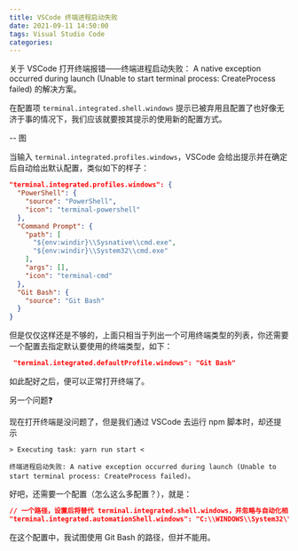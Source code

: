 ```yaml
---
title: VSCode 终端进程启动失败
date: 2021-09-11 14:50:00
tags: Visual Studio Code
categories:
---
```


关于 VSCode 打开终端报错——终端进程启动失败： A native exception occurred during launch (Unable to start terminal process: CreateProcess failed) 的解决方案。

<!--more-->

在配置项 `terminal.integrated.shell.windows` 提示已被弃用且配置了也好像无济于事的情况下，我们应该就要按其提示的使用新的配置方式。

-- 图

当输入 `terminal.integrated.profiles.windows`，VSCode 会给出提示并在确定后自动给出默认配置，类似如下的样子：

```json
"terminal.integrated.profiles.windows": {
  "PowerShell": {
    "source": "PowerShell",
    "icon": "terminal-powershell"
  },
  "Command Prompt": {
    "path": [
      "${env:windir}\\Sysnative\\cmd.exe",
      "${env:windir}\\System32\\cmd.exe"
    ],
    "args": [],
    "icon": "terminal-cmd"
  },
  "Git Bash": {
    "source": "Git Bash"
  }
}
```

但是仅仅这样还是不够的，上面只相当于列出一个可用终端类型的列表，你还需要一个配置去指定默认要使用的终端类型，如下：

```json
 "terminal.integrated.defaultProfile.windows": "Git Bash"
 ```

 如此配好之后，便可以正常打开终端了。

另一个问题❓

现在打开终端是没问题了，但是我们通过 VSCode 去运行 npm 脚本时，却还提示

```shell
> Executing task: yarn run start <

终端进程启动失败: A native exception occurred during launch (Unable to start terminal process: CreateProcess failed)。
```

好吧，还需要一个配置（怎么这么多配置？），就是：

```json
// 一个路径，设置后将替代 terminal.integrated.shell.windows，并忽略与自动化相关的终端使用情况(例如任务和调试)的 shellArgs 值。
"terminal.integrated.automationShell.windows": "C:\\WINDOWS\\System32\\cmd.exe"
```

在这个配置中，我试图使用 Git Bash 的路径，但并不能用。